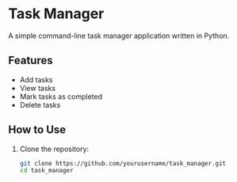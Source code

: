 # Task Manager

A simple command-line task manager application written in Python.

## Features

- Add tasks
- View tasks
- Mark tasks as completed
- Delete tasks

## How to Use

1. Clone the repository:
   ```bash
   git clone https://github.com/yourusername/task_manager.git
   cd task_manager
